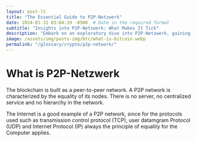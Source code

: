 ```yaml
---
layout: post-lt
title: "The Essential Guide to P2P-Netzwerk"
date: 2024-01-31 03:04:19 -0500  # Date in the required format
subtitle: "Insights into P2P-Netzwerk: What Makes It Tick"
description: "Embark on an exploratory dive into P2P-Netzwerk, gaining insights into its operational mechanisms and its significance in the broader context of digital currencies."
image: /assets/img/posts-img/btc/what-is-bitcoin.webp
permalink: "/glossary/crypto/p2p-network/"
---
```

<h1>What is P2P-Netzwerk</h1>
<p> The blockchain is built as a peer-to-peer network. A P2P network is characterized by the equality of its nodes. There is no server, no centralized service and no hierarchy in the network. </p> <p> The Internet is a good example of a P2P network, since for the protocols used such as transmission control protocol (TCP), user datamgram Protocol (UDP) and Internet Protocol (IP) always the principle of equality for the Computer applies. </p>
